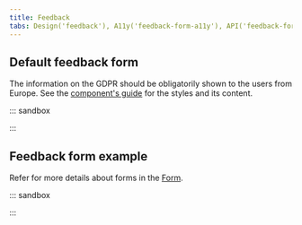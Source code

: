 ```yaml
---
title: Feedback
tabs: Design('feedback'), A11y('feedback-form-a11y'), API('feedback-form-api'), Example('feedback-form-code'), Changelog('feedback-form-changelog')
---
```


## Default feedback form

The information on the GDPR should be obligatorily shown to the users from Europe. See the [component's guide](/components/feedback/feedback) for the styles and its content.

::: sandbox

<script lang="tsx">
  export Demo from './examples/default_feedback_form.tsx';
</script>

:::

## Feedback form example

Refer for more details about forms in the [Form](/patterns/form/form).

::: sandbox

<script lang="tsx">
  export Demo from './examples/feedback_form_example.tsx';
</script>

:::
